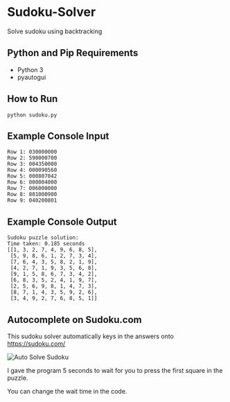# Sudoku-Solver

Solve sudoku using backtracking

## Python and Pip Requirements

- Python 3
- pyautogui

## How to Run

`python sudoku.py`

## Example Console Input

```
Row 1: 030000000
Row 2: 590000700
Row 3: 004350000
Row 4: 000090560
Row 5: 000807042
Row 6: 000004000
Row 7: 006000000
Row 8: 801000900
Row 9: 040200801
```

## Example Console Output

```
Sudoku puzzle solution:
Time taken: 0.185 seconds
[[1, 3, 2, 7, 4, 9, 6, 8, 5],
 [5, 9, 8, 6, 1, 2, 7, 3, 4],
 [7, 6, 4, 3, 5, 8, 2, 1, 9],
 [4, 2, 7, 1, 9, 3, 5, 6, 8],
 [9, 1, 5, 8, 6, 7, 3, 4, 2],
 [6, 8, 3, 5, 2, 4, 1, 9, 7],
 [2, 5, 6, 9, 8, 1, 4, 7, 3],
 [8, 7, 1, 4, 3, 5, 9, 2, 6],
 [3, 4, 9, 2, 7, 6, 8, 5, 1]]
 ```

## Autocomplete on Sudoku.com

This sudoku solver automatically keys in the answers onto https://sudoku.com/

![Auto Solve Sudoku](https://giphy.com/gifs/ztTrdfCljEn9f8w2YH?utm_source=media-link&utm_medium=landing&utm_campaign=Media%20Links&utm_term=)

I gave the program 5 seconds to wait for you to press the first square in the puzzle.

You can change the wait time in the code.
